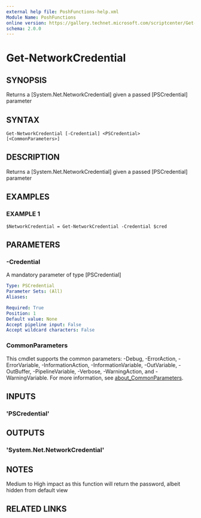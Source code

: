 ```yaml
---
external help file: PoshFunctions-help.xml
Module Name: PoshFunctions
online version: https://gallery.technet.microsoft.com/scriptcenter/Get-MachineType-VM-or-ff43f3a9
schema: 2.0.0
---
```


# Get-NetworkCredential

## SYNOPSIS
Returns a \[System.Net.NetworkCredential\] given a passed \[PSCredential\] parameter

## SYNTAX

```
Get-NetworkCredential [-Credential] <PSCredential> [<CommonParameters>]
```

## DESCRIPTION
Returns a \[System.Net.NetworkCredential\] given a passed \[PSCredential\] parameter

## EXAMPLES

### EXAMPLE 1
```
$NetworkCredential = Get-NetworkCredential -Credential $cred
```

## PARAMETERS

### -Credential
A mandatory parameter of type \[PSCredential\]

```yaml
Type: PSCredential
Parameter Sets: (All)
Aliases:

Required: True
Position: 1
Default value: None
Accept pipeline input: False
Accept wildcard characters: False
```

### CommonParameters
This cmdlet supports the common parameters: -Debug, -ErrorAction, -ErrorVariable, -InformationAction, -InformationVariable, -OutVariable, -OutBuffer, -PipelineVariable, -Verbose, -WarningAction, and -WarningVariable. For more information, see [about_CommonParameters](http://go.microsoft.com/fwlink/?LinkID=113216).

## INPUTS

### 'PSCredential'
## OUTPUTS

### 'System.Net.NetworkCredential'
## NOTES
Medium to High impact as this function will return the password, albeit hidden from default view

## RELATED LINKS
